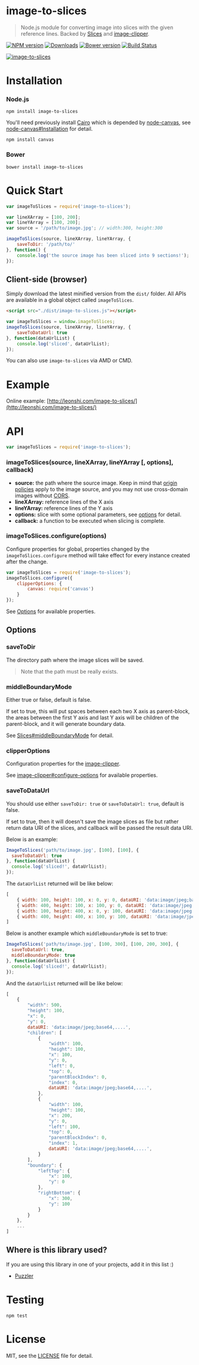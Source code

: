 # image-to-slices
> Node.js module for converting image into slices with the given reference lines. Backed by [Slices](https://github.com/superRaytin/slices) and [image-clipper](https://github.com/superRaytin/image-clipper).

[![NPM version][npm-image]][npm-url]
[![Downloads][downloads-image]][npm-url]
[![Bower version][bower-image]][bower-url]
[![Build Status](https://travis-ci.org/superRaytin/image-to-slices.svg?branch=master)](https://travis-ci.org/superRaytin/image-to-slices)

[![image-to-slices](https://nodei.co/npm/image-to-slices.png)](https://npmjs.org/package/image-to-slices)

[npm-url]: https://npmjs.org/package/image-to-slices
[downloads-image]: http://img.shields.io/npm/dm/image-to-slices.svg
[npm-image]: http://img.shields.io/npm/v/image-to-slices.svg
[bower-url]:http://badge.fury.io/bo/image-to-slices
[bower-image]: https://badge.fury.io/bo/image-to-slices.svg

# Installation

### Node.js

```
npm install image-to-slices
```

You'll need previously install [Cairo](http://cairographics.org/) which is depended by [node-canvas](https://github.com/Automattic/node-canvas), see [node-canvas#Installation](https://github.com/Automattic/node-canvas#installation) for detail.

```
npm install canvas
```

### Bower

```
bower install image-to-slices
```

# Quick Start

```js
var imageToSlices = require('image-to-slices');

var lineXArray = [100, 200];
var lineYArray = [100, 200];
var source = '/path/to/image.jpg'; // width:300, height:300

imageToSlices(source, lineXArray, lineYArray, {
    saveToDir: '/path/to/'
}, function() {
    console.log('the source image has been sliced into 9 sections!');
});
```

## Client-side (browser)

Simply download the latest minified version from the `dist/` folder. All APIs are available in a global object called `imageToSlices`.

```html
<script src="./dist/image-to-slices.js"></script>
```

```js
var imageToSlices = window.imageToSlices;
imageToSlices(source, lineXArray, lineYArray, {
    saveToDataUrl: true
}, function(dataUrlList) {
    console.log('sliced', dataUrlList);
});
```

You can also use `image-to-slices` via AMD or CMD.

# Example

Online example: [http://leonshi.com/image-to-slices/](http://leonshi.com/image-to-slices/)

# API

```js
var imageToSlices = require('image-to-slices');
```

### imageToSlices(source, lineXArray, lineYArray [, options], callback)

- **source:** the path where the source image. Keep in mind that [origin policies](https://en.wikipedia.org/wiki/Same-origin_policy) apply to the image source, and you may not use cross-domain images without [CORS](https://en.wikipedia.org/wiki/Cross-origin_resource_sharing).
- **lineXArray:** reference lines of the X axis
- **lineYArray:** reference lines of the Y axis
- **options:** slice with some optional parameters, see [options](#options) for detail.
- **callback:** a function to be executed when slicing is complete.

### imageToSlices.configure(options)

Configure properties for global, properties changed by the `imageToSlices.configure` method will take effect for every instance created after the change.

```js
var imageToSlices = require('image-to-slices');
imageToSlices.configure({
    clipperOptions: {
        canvas: require('canvas')
    }
});
```

See [Options](#options) for available properties.

## Options

### saveToDir

The directory path where the image slices will be saved.

> Note that the path must be really exists.

### middleBoundaryMode

Either true or false, default is false.

If set to true, this will put spaces between each two X axis as parent-block,
the areas between the first Y axis and last Y axis will be children of the parent-block, and it will generate boundary data.

See [Slices#middleBoundaryMode](https://github.com/superRaytin/slices#middleboundarymode) for detail.

### clipperOptions

Configuration properties for the [image-clipper](https://github.com/superRaytin/image-clipper).

See [image-clipper#configure-options](https://github.com/superRaytin/image-clipper#clipperconfigureoptions) for available properties.

### saveToDataUrl

You should use either `saveToDir: true` or `saveToDataUrl: true`, default is false.

If set to true, then it will doesn't save the image slices as file but rather return data URI of the slices, and callback will be passed the result data URI.

Below is an example:

```js
ImageToSlices('path/to/image.jpg', [100], [100], {
  saveToDataUrl: true
}, function(dataUrlList) {
  console.log('sliced!', dataUrlList);
});
```

The `dataUrlList` returned will be like below:

```js
[
    { width: 100, height: 100, x: 0, y: 0, dataURI: 'data:image/jpeg;base64,....' },
    { width: 400, height: 100, x: 100, y: 0, dataURI: 'data:image/jpeg;base64,....' },
    { width: 100, height: 400, x: 0, y: 100, dataURI: 'data:image/jpeg;base64,....' },
    { width: 400, height: 400, x: 100, y: 100, dataURI: 'data:image/jpeg;base64,....' }
]
```

Below is another example which `middleBoundaryMode` is set to true:

```js
ImageToSlices('path/to/image.jpg', [100, 300], [100, 200, 300], {
  saveToDataUrl: true,
  middleBoundaryMode: true
}, function(dataUrlList) {
  console.log('sliced!', dataUrlList);
});
```

And the `dataUrlList` returned will be like below:

```js
[
    {
        "width": 500,
        "height": 100,
        "x": 0,
        "y": 0,
        dataURI: 'data:image/jpeg;base64,....',
        "children": [
            {
                "width": 100,
                "height": 100,
                "x": 100,
                "y": 0,
                "left": 0,
                "top": 0,
                "parentBlockIndex": 0,
                "index": 0,
                dataURI: 'data:image/jpeg;base64,....',
            },
            {
                "width": 100,
                "height": 100,
                "x": 200,
                "y": 0,
                "left": 100,
                "top": 0,
                "parentBlockIndex": 0,
                "index": 1,
                dataURI: 'data:image/jpeg;base64,....',
            }
        ],
        "boundary": {
            "leftTop": {
                "x": 100,
                "y": 0
            },
            "rightBottom": {
                "x": 300,
                "y": 100
            }
        }
    },
    ...
]
```

## Where is this library used?

If you are using this library in one of your projects, add it in this list :)

- [Puzzler](https://github.com/superRaytin/puzzler)

# Testing

```
npm test
```

# License

MIT, see the [LICENSE](/LICENSE) file for detail.
